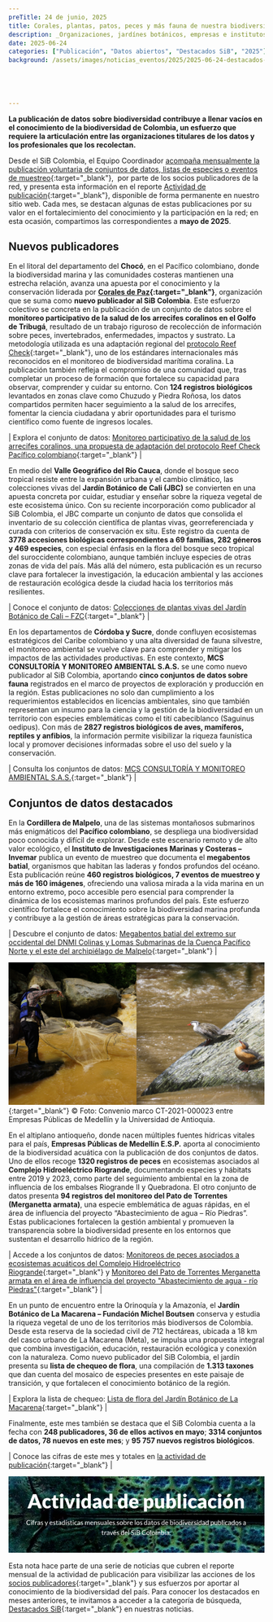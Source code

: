 ```yaml
---
preTitle: 24 de junio, 2025
title: Corales, plantas, patos, peces y más fauna de nuestra biodiversidad entre los destacados de mayo
description: _Organizaciones, jardínes botánicos, empresas e institutos de investigación sobresalen este mes con conjuntos de datos y eventos de muestreo._
date: 2025-06-24
categories: ["Publicación", "Datos abiertos", "Destacados SiB", "2025"]
background: /assets/images/noticias_eventos/2025/2025-06-24-destacados-mayo-2025.png




---
```


**La publicación de datos sobre biodiversidad contribuye a llenar vacíos en el conocimiento de la biodiversidad de Colombia, un esfuerzo que requiere la articulación entre las organizaciones titulares de los datos y los profesionales que los recolectan.** 

Desde el SiB Colombia, el Equipo Coordinador [acompaña mensualmente la publicación voluntaria de conjuntos de datos, listas de especies o eventos de muestreo](https://biodiversidad.co/compartir/guia-para-publicar/){:target="\_blank"},  por parte de los socios publicadores de la red, y presenta esta información en el reporte [Actividad de publicación](https://biodiversidad.co/comunidad/actividad-de-publicacion/){:target="\_blank"}, disponible de forma permanente en nuestro sitio web. Cada mes, se destacan algunas de estas publicaciones por su valor en el fortalecimiento del conocimiento y la participación en la red; en esta ocasión, compartimos las correspondientes a **mayo de 2025**.

## Nuevos publicadores

En el litoral del departamento del **Chocó**, en el Pacífico colombiano, donde la biodiversidad marina y las comunidades costeras mantienen una estrecha relación, avanza una apuesta por el conocimiento y la conservación liderada por **[Corales de Paz](https://coralesdepaz.org){:target="\_blank"}**, organización que se suma como **nuevo publicador al SiB Colombia**. Este esfuerzo colectivo se concreta en la publicación de un conjunto de datos sobre el **monitoreo participativo de la salud de los arrecifes coralinos en el Golfo de Tribugá**, resultado de un trabajo riguroso de recolección de información sobre peces, invertebrados, enfermedades, impactos y sustrato. La metodología utilizada es una adaptación regional del [protocolo Reef Check](https://www.equilibrioazul.org/documentos/Reef%20Check%20Traducci%5C242n%202004.pdf){:target="\_blank"}, uno de los estándares internacionales más reconocidos en el monitoreo de biodiversidad marítima coralina. La publicación también refleja el compromiso de una comunidad que, tras completar un proceso de formación que fortalece su capacidad para observar, comprender y cuidar su entorno. Con **124 registros biológicos** levantados en zonas clave como Chuzudo y Piedra Roñosa, los datos compartidos permiten hacer seguimiento a la salud de los arrecifes, fomentar la ciencia ciudadana y abrir oportunidades para el turismo científico como fuente de ingresos locales.

| Explora el conjunto de datos: [Monitoreo participativo de la salud de los arrecifes coralinos, una propuesta de adaptación del protocolo Reef Check Pacífico colombiano](https://biodiversidad.co/data/?datasetKey=8df3aba5-7d10-47be-81d9-7720263f3c45){:target="\_blank"} |

En medio del **Valle Geográfico del Río Cauca**, donde el bosque seco tropical resiste entre la expansión urbana y el cambio climático, las colecciones vivas del **Jardín Botánico de Cali (JBC)** se convierten en una apuesta concreta por cuidar, estudiar y enseñar sobre la riqueza vegetal de este ecosistema único. Con su reciente incorporación como publicador al SiB Colombia, el JBC comparte un conjunto de datos que consolida el inventario de su colección científica de plantas vivas, georreferenciada y curada con criterios de conservación ex situ. Este registro da cuenta de **3778 accesiones biológicas correspondientes a 69 familias, 282 géneros y 469 especies**, con especial énfasis en la flora del bosque seco tropical del suroccidente colombiano, aunque también incluye especies de otras zonas de vida del país. Más allá del número, esta publicación es un recurso clave para fortalecer la investigación, la educación ambiental y las acciones de restauración ecológica desde la ciudad hacia los territorios más resilientes.

| Conoce el conjunto de datos: [Colecciones de plantas vivas del Jardín Botánico de Cali – FZC](https://biodiversidad.co/data/?datasetKey=7bcdf40b-2974-40de-b65f-00471325ae1a){:target="\_blank"} |

En los departamentos de **Córdoba y Sucre**, donde confluyen ecosistemas estratégicos del Caribe colombiano y una alta diversidad de fauna silvestre, el monitoreo ambiental se vuelve clave para comprender y mitigar los impactos de las actividades productivas. En este contexto, **MCS CONSULTORÍA Y MONITOREO AMBIENTAL S.A.S.** se une como nuevo publicador al SiB Colombia, aportando **cinco conjuntos de datos sobre fauna** registrados en el marco de proyectos de exploración y producción en la región. Estas publicaciones no solo dan cumplimiento a los requerimientos establecidos en licencias ambientales, sino que también representan un insumo para la ciencia y la gestión de la biodiversidad en un territorio con especies emblemáticas como el tití cabeciblanco (Saguinus oedipus). Con más de **2827 registros biológicos de aves, mamíferos, reptiles y anfibios**, la información permite visibilizar la riqueza faunística local y promover decisiones informadas sobre el uso del suelo y la conservación.

| Consulta los conjuntos de datos: [MCS CONSULTORÍA Y MONITOREO AMBIENTAL S.A.S.](https://biodiversidad.co/data/?publishingOrg=7951352e-6306-4d78-8bd2-f37724dd385c&view=datasets){:target="\_blank"} |

## Conjuntos de datos destacados

En la **Cordillera de Malpelo**, una de las sistemas montañosos submarinos más enigmáticos del **Pacífico colombiano**, se despliega una biodiversidad poco conocida y difícil de explorar. Desde este escenario remoto y de alto valor ecológico, el **Instituto de Investigaciones Marinas y Costeras – Invemar** publica un evento de muestreo que documenta el **megabentos batial**, organismos que habitan las laderas y fondos profundos del océano. Esta publicación reúne **460 registros biológicos, 7 eventos de muestreo y más de 160 imágenes**, ofreciendo una valiosa mirada a la vida marina en un entorno extremo, poco accesible pero esencial para comprender la dinámica de los ecosistemas marinos profundos del país. Este esfuerzo científico fortalece el conocimiento sobre la biodiversidad marina profunda y contribuye a la gestión de áreas estratégicas para la conservación.

| Descubre el conjunto de datos: [Megabentos batial del extremo sur occidental del DNMI Colinas y Lomas Submarinas de la Cuenca Pacífico Norte y el este del archipiélago de Malpelo](https://biodiversidad.co/data/?datasetKey=c9237397-4658-4301-a47d-eb1319ed78f5&view=gallery){:target="\_blank"} |

![Atarraya y patos](/assets/images/noticias_eventos/2025/2025-06-24-atarraya-y-patos-epm.png){:target="\_blank"}
© Foto: Convenio marco CT-2021-000023 entre Empresas Públicas de Medellín y la Universidad de Antioquia.

En el altiplano antioqueño, donde nacen múltiples fuentes hídricas vitales para el país, **Empresas Públicas de Medellín E.S.P.** aporta al conocimiento de la biodiversidad acuática con la publicación de dos conjuntos de datos. Uno de ellos recoge **1320 registros de peces** en ecosistemas asociados al **Complejo Hidroeléctrico Riogrande**, documentando especies y hábitats entre 2019 y 2023, como parte del seguimiento ambiental en la zona de influencia de los embalses Riogrande II y Quebradona. El otro conjunto de datos presenta **94 registros del monitoreo del Pato de Torrentes (Merganetta armata)**, una especie emblemática de aguas rápidas, en el área de influencia del proyecto “Abastecimiento de agua – Río Piedras”. Estas publicaciones fortalecen la gestión ambiental y promueven la transparencia sobre la biodiversidad presente en los entornos que sustentan el desarrollo hídrico de la región.

| Accede a los conjuntos de datos: [Monitoreos de peces asociados a ecosistemas acuáticos del Complejo Hidroeléctrico Riogrande](https://biodiversidad.co/data/?datasetKey=4b46ee42-0d19-4277-bf21-7c32faa37ad9){:target="\_blank"} y [Monitoreo del Pato de Torrentes Merganetta armata en el área de influencia del proyecto "Abastecimiento de agua - río Piedras"](https://biodiversidad.co/data/?datasetKey=db2df16a-41a0-459b-a341-0e09db33ebd7){:target="\_blank"} |

En un punto de encuentro entre la Orinoquía y la Amazonía, el **Jardín Botánico de La Macarena – Fundación Michel Boutsen** conserva y estudia la riqueza vegetal de uno de los territorios más biodiversos de Colombia. Desde esta reserva de la sociedad civil de 712 hectáreas, ubicada a 18 km del casco urbano de La Macarena (Meta), se impulsa una propuesta integral que combina investigación, educación, restauración ecológica y conexión con la naturaleza. Como nuevo publicador del SiB Colombia, el jardín presenta su **lista de chequeo de flora**, una compilación de **1.313 taxones** que dan cuenta del mosaico de especies presentes en este paisaje de transición, y que fortalecen el conocimiento botánico de la región.

| Explora la lista de chequeo: [Lista de flora del Jardín Botánico de La Macarena](https://biodiversidad.co/dataset/search?type=CHECKLIST&publishingOrg=f5aabdc2-c093-46f6-bc77-21c0da51397c){:target="\_blank"} |

Finalmente, este mes también se destaca que el SiB Colombia cuenta a la fecha con **248 publicadores, 36 de ellos activos en mayo**; **3314 conjuntos de datos, 78 nuevos en este mes**; y **95 757 nuevos registros biológicos**.

| Conoce las cifras de este mes y totales en [la actividad de publicación](https://biodiversidad.co/comunidad/actividad-de-publicacion/){:target="\_blank"} |

![Actividad de publicación](/assets/images/noticias_eventos/2025/banner-actividad-de-publicacion.png)

Esta nota hace parte de una serie de noticias que cubren el reporte mensual de la actividad de publicación para visibilizar las acciones de los [socios publicadores](https://biodiversidad.co/comunidad/socios-publicadores/){:target="_blank"} y sus esfuerzos por aportar al conocimiento de la biodiversidad del país. Para conocer los destacados en meses anteriores, te invitamos a acceder a la categoría de búsqueda, [Destacados SiB](https://biodiversidad.co/news/?category=Destacados+SiB){:target="_blank"}  en nuestras noticias.
